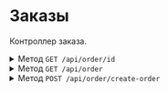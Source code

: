 # Заказы



Контроллер заказа.

<details>
<summary>
Метод <code>GET /api/order/id</code>
</summary>


Извлекает данные заказа по идентификатору. Если заказ не найден, возвращает 404 Not Found.

Response(Sucess)
```json
{
  "id": 1,
  "userId": 101,
  "items": [
    { "productId": 10, "quantity": 2 },
    { "productId": 12, "quantity": 1 }
  ],
  "totalAmount": 1500.0,
  "status": "Pending",
  "createdDate": "2024-12-17T10:00:00Z"
}
```
Response(Error)
```json
{
  "status": 404,
  "message": "Order not found"
}
```
</details>

<details>
<summary>
Метод <code>GET /api/order</code>
</summary>

Извлекает полный список заказов.

Response
```json
[
  {
    "id": 1,
    "userId": 101,
    "totalAmount": 1500.0,
    "status": "Pending",
    "createdDate": "2024-12-17T10:00:00Z"
  },
  {
    "id": 2,
    "userId": 102,
    "totalAmount": 2000.0,
    "status": "Completed",
    "createdDate": "2024-12-16T15:30:00Z"
  }
]
```
</details>

<details>
<summary>
Метод <code>POST /api/order/create-order</code>
</summary>

Создаёт новый заказ и возвращает его идентификатор.



Response
```json
{
  "userId": 101,
  "items": [
    { "productId": 10, "quantity": 2 },
    { "productId": 12, "quantity": 1 }
  ],
  "totalAmount": 1500.0
}
```
</details>
